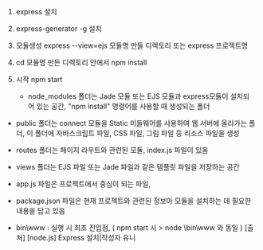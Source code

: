 1. express 설치


2. express-generator -g 설치

3. 모듈생성
   express --view=ejs 모듈명 만들 디렉토리
   또는
   express 프로젝트명

4. cd 모듈명 만든 디렉토리 안에서
   npm install

5. 시작
   npm start

   - node_modules 폴더는 Jade 모듈 또는 EJS 모듈과 express모듈이 설치되어 있는 공간, "npm install" 명령어를 사용할 때 생성되는 폴더
- public 폴더는 connect 모듈을 Static 미들웨어를 사용하여 웹 서버에 올라가는 폴더, 이 폴더에 자바스크립트 파일, CSS 파일, 그림 파일 등 리소스 파일을 생성
- routes 폴더는 페이지 라우트와 관련된 모듈, index.js 파일이 있음
- views 폴더는 EJS 파일 또는 Jade 파일과 같은 템플릿 파일을 저장하는 공간
- app.js 파일은 프로젝트에서 중심이 되는 파일,
- package.json 파일은 현재 프로젝트와 관련된 정보아 모듈을 설치하는 데 필요한 내용을 담고 있음

- bin\www : 실행 시 최초 진입점, ( npm start 시 > node \bin\www 와 동일 )
[출처] [node.js] Express 설치|작성자 유니

